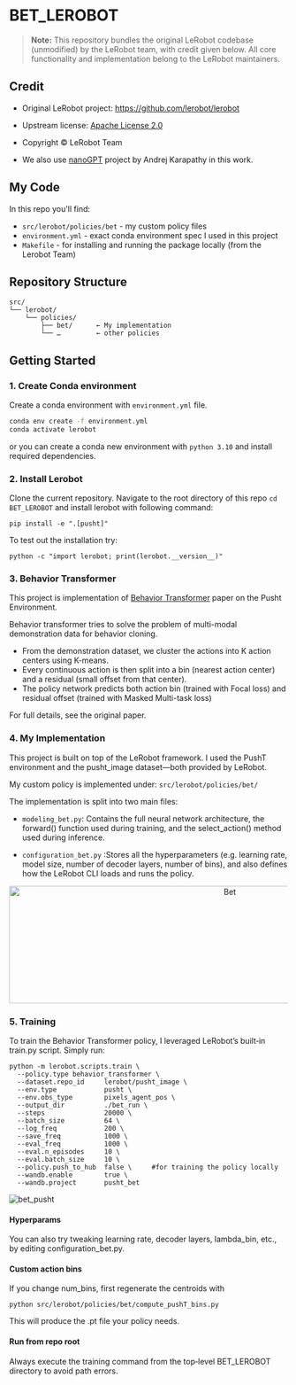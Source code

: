 # BET_LEROBOT

> **Note:** This repository bundles the original LeRobot codebase (unmodified) by the LeRobot team, with credit given below. All core functionality and implementation belong to the LeRobot maintainers.

## Credit
- Original LeRobot project: [https://github.com/lerobot/lerobot ](https://github.com/huggingface/lerobot) 
- Upstream license: [Apache License 2.0](https://github.com/huggingface/lerobot?tab=Apache-2.0-1-ov-file#readme)
- Copyright © LeRobot Team


- We also use [nanoGPT](https://github.com/karpathy/nanoGPT) project by Andrej Karapathy in this work.

## My Code
In this repo you'll find:
- `src/lerobot/policies/bet` - my custom policy files
- `environment.yml` - exact conda environment spec I used in this project
- `Makefile` - for installing and running the package locally (from the Lerobot Team)

## Repository Structure
```
src/
└── lerobot/
    └── policies/
        ├── bet/      ← My implementation
        └── …         ← other policies

```

## Getting Started

### 1. Create Conda environment

Create a conda environment with `environment.yml` file.
```bash
conda env create -f environment.yml
conda activate lerobot
```

or you can create a conda new environment with `python 3.10` and install required dependencies.

### 2. Install Lerobot

Clone the current repository. Navigate to the root directory of this repo `cd BET_LEROBOT` and install lerobot with following command:

```
pip install -e ".[pusht]"
```

To test out the installation try:

```
python -c "import lerobot; print(lerobot.__version__)"
```

### 3. Behavior Transformer


This project is implementation of [Behavior Transformer](https://arxiv.org/abs/2206.11251) paper on the Pusht Environment. 

Behavior transformer tries to solve the problem of  multi-modal demonstration data for behavior cloning. 
- From the demonstration dataset, we cluster the actions into K action centers using K-means.
- Every continuous action is then split into a bin (nearest action center) and a residual (small offset from that center).
- The policy network predicts both action bin (trained with Focal loss) and residual offset (trained with Masked Multi-task loss)

For full details, see the original paper.


### 4. My Implementation

This project is built on top of the LeRobot framework. I used the PushT environment and the pusht_image dataset—both provided by LeRobot.

My custom policy is implemented under:
`src/lerobot/policies/bet/`

The implementation is split into two main files:

- `modeling_bet.py`: Contains the full neural network architecture, the forward() function used during training, and the select_action() method used during inference.

- `configuration_bet.py` :Stores all the hyperparameters (e.g. learning rate, model size, number of decoder layers, number of bins), and also defines how the LeRobot CLI loads and runs the policy.

<p align="center">
<img width="783" height="212" alt="Bet" src="https://github.com/user-attachments/assets/0e7bef31-03d3-4126-b40e-6723d8a4a7a0" />
</p>

### 5. Training

To train the Behavior Transformer policy, I leveraged LeRobot’s built‑in train.py script. Simply run:
```
python -m lerobot.scripts.train \
  --policy.type behavior_transformer \
  --dataset.repo_id     lerobot/pusht_image \
  --env.type            pusht \
  --env.obs_type        pixels_agent_pos \
  --output_dir          ./bet_run \
  --steps               20000 \
  --batch_size          64 \
  --log_freq            200 \
  --save_freq           1000 \
  --eval_freq           1000 \
  --eval.n_episodes     10 \
  --eval.batch_size     10 \
  --policy.push_to_hub  false \     #for training the policy locally
  --wandb.enable        true \
  --wandb.project       pusht_bet

```

![bet_pusht](https://github.com/user-attachments/assets/7c8f5193-5dfd-4ed2-8e1f-89d0dc59c253)


#### Hyperparams
You can also try tweaking learning rate, decoder layers, lambda_bin, etc., by editing configuration_bet.py.

#### Custom action bins

If you change num_bins, first regenerate the centroids with

```
python src/lerobot/policies/bet/compute_pushT_bins.py 
```
This will produce the .pt file your policy needs.

#### Run from repo root
Always execute the training command from the top‑level BET_LEROBOT directory to avoid path errors.

